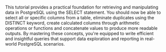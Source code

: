 
This tutorial provides a practical foundation for retrieving and manipulating data in PostgreSQL using the SELECT statement.
You should now be able to select all or specific columns from a table, eliminate duplicates using the DISTINCT keyword, create calculated columns through arithmetic operations or functions and concatenate values to produce more readable outputs.
By mastering these concepts, you're equipped to write efficient and insightful queries that support data exploration and reporting in real-world PostgreSQL scenarios.